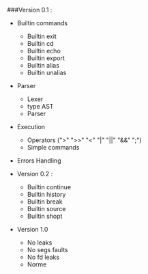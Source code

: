 ###Version 0.1 :

- Builtin commands
	- Builtin exit
	- Builtin cd
	- Builtin echo
	- Builtin export
	- Builtin alias
	- Builtin unalias
- Parser 
	- Lexer
	- type AST
	- Parser

- Execution
	- Operators (">" ">>" "<" "|" "||" "&&" ";")
	- Simple commands

- Errors Handling 

- Version 0.2 :
	- Builtin continue
	- Builtin history  
	- Builtin break
	- Builtin source
	- Builtin shopt

- Version 1.0
	- No leaks
	- No segs faults
	- No fd leaks
	- Norme